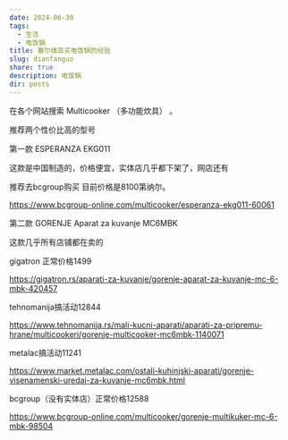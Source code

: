 ```yaml
---
date: 2024-06-30
tags:
  - 生活
  - 电饭锅
title: 塞尔维亚买电饭锅的经验
slug: dianfanguo
share: true
description: 电饭锅
dir: posts
---
```


在各个网站搜索  Multicooker  （多功能炊具）  。

推荐两个性价比高的型号

第一款   ESPERANZA EKG011

这款是中国制造的，价格便宜，实体店几乎都下架了，网店还有

推荐去bcgroup购买  目前价格是8100第纳尔。

https://www.bcgroup-online.com/multicooker/esperanza-ekg011-60061


第二款  GORENJE Aparat za kuvanje MC6MBK

这款几乎所有店铺都在卖的

gigatron 正常价格1499

https://gigatron.rs/aparati-za-kuvanje/gorenje-aparat-za-kuvanje-mc-6-mbk-420457

tehnomanija搞活动12844

https://www.tehnomanija.rs/mali-kucni-aparati/aparati-za-pripremu-hrane/multicookeri/gorenje-multicooker-mc6mbk-1140071


metalac搞活动11241

https://www.market.metalac.com/ostali-kuhinjski-aparati/gorenje-visenamenski-uredaj-za-kuvanje-mc6mbk.html



bcgroup（没有实体店）正常价格12588

https://www.bcgroup-online.com/multicooker/gorenje-multikuker-mc-6-mbk-98504






